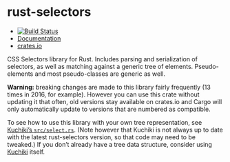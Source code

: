 rust-selectors
==============

* [![Build Status](https://travis-ci.com/servo/rust-selectors.svg?branch=master)](
  https://travis-ci.com/servo/rust-selectors)
* [Documentation](https://docs.rs/selectors/)
* [crates.io](https://crates.io/crates/selectors)

CSS Selectors library for Rust.
Includes parsing and serialization of selectors,
as well as matching against a generic tree of elements.
Pseudo-elements and most pseudo-classes are generic as well.

**Warning:** breaking changes are made to this library fairly frequently
(13 times in 2016, for example).
However you can use this crate without updating it that often,
old versions stay available on crates.io and Cargo will only automatically update
to versions that are numbered as compatible.

To see how to use this library with your own tree representation,
see [Kuchiki’s `src/select.rs`](https://github.com/kuchiki-rs/kuchiki/blob/master/src/select.rs).
(Note however that Kuchiki is not always up to date with the latest rust-selectors version,
so that code may need to be tweaked.)
If you don’t already have a tree data structure,
consider using [Kuchiki](https://github.com/kuchiki-rs/kuchiki) itself.
